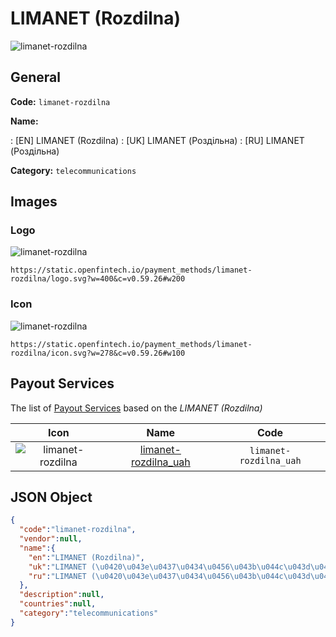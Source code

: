 
# LIMANET (Rozdilna) 
![limanet-rozdilna](https://static.openfintech.io/payment_methods/limanet-rozdilna/logo.svg?w=400&c=v0.59.26#w200)  

## General 
**Code:** `limanet-rozdilna` 
 
**Name:** 
 
:	[EN] LIMANET (Rozdilna) 
:	[UK] LIMANET (Роздільна) 
:	[RU] LIMANET (Роздільна) 
 
**Category:** `telecommunications` 
 

## Images 

### Logo 
![limanet-rozdilna](https://static.openfintech.io/payment_methods/limanet-rozdilna/logo.svg?w=400&c=v0.59.26#w200)  

```
https://static.openfintech.io/payment_methods/limanet-rozdilna/logo.svg?w=400&c=v0.59.26#w200
```  

### Icon 
![limanet-rozdilna](https://static.openfintech.io/payment_methods/limanet-rozdilna/icon.svg?w=278&c=v0.59.26#w100)  

```
https://static.openfintech.io/payment_methods/limanet-rozdilna/icon.svg?w=278&c=v0.59.26#w100
```  

## Payout Services 
 
The list of [Payout Services](/payout-services/) based on the _LIMANET (Rozdilna)_ 

|Icon|Name|Code| 
|:---:|:---:|:---:| 
|![limanet-rozdilna](https://static.openfintech.io/payout_methods/limanet-rozdilna/icon.svg?w=278&c=v0.59.26#w40) |[limanet-rozdilna_uah](/payout-services/limanet-rozdilna_uah/)|`limanet-rozdilna_uah`| 
 

## JSON Object 

```json
{
  "code":"limanet-rozdilna",
  "vendor":null,
  "name":{
    "en":"LIMANET (Rozdilna)",
    "uk":"LIMANET (\u0420\u043e\u0437\u0434\u0456\u043b\u044c\u043d\u0430)",
    "ru":"LIMANET (\u0420\u043e\u0437\u0434\u0456\u043b\u044c\u043d\u0430)"
  },
  "description":null,
  "countries":null,
  "category":"telecommunications"
}
```  
